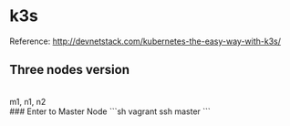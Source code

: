 # k3s
Reference: http://devnetstack.com/kubernetes-the-easy-way-with-k3s/
## Three nodes version
<br />
m1, n1, n2
<br />
### Enter to Master Node
```sh
vagrant ssh master
```


